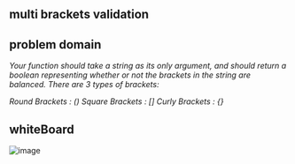## multi brackets validation

## problem domain

_Your function should take a string as its only argument, and should return a boolean representing whether or not the brackets in the string are balanced. There are 3 types of brackets:_

_Round Brackets : () Square Brackets : [] Curly Brackets : {}_

## whiteBoard

![image](../../../assets/ch3.png)
